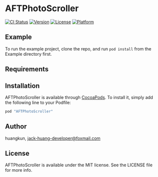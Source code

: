 # AFTPhotoScroller

[![CI Status](http://img.shields.io/travis/huangkun/AFTPhotoScroller.svg?style=flat)](https://travis-ci.org/huangkun/AFTPhotoScroller)
[![Version](https://img.shields.io/cocoapods/v/AFTPhotoScroller.svg?style=flat)](http://cocoapods.org/pods/AFTPhotoScroller)
[![License](https://img.shields.io/cocoapods/l/AFTPhotoScroller.svg?style=flat)](http://cocoapods.org/pods/AFTPhotoScroller)
[![Platform](https://img.shields.io/cocoapods/p/AFTPhotoScroller.svg?style=flat)](http://cocoapods.org/pods/AFTPhotoScroller)

## Example

To run the example project, clone the repo, and run `pod install` from the Example directory first.

## Requirements

## Installation

AFTPhotoScroller is available through [CocoaPods](http://cocoapods.org). To install
it, simply add the following line to your Podfile:

```ruby
pod "AFTPhotoScroller"
```

## Author

huangkun, jack-huang-developer@foxmail.com

## License

AFTPhotoScroller is available under the MIT license. See the LICENSE file for more info.
